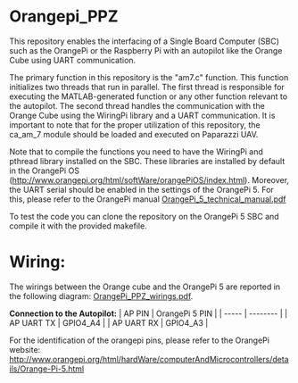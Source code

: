 # Orangepi_PPZ
This repository enables the interfacing of a Single Board Computer (SBC) such as the OrangePi or the Raspberry Pi with an autopilot like the Orange Cube using UART communication.

The primary function in this repository is the "am7.c" function. This function initializes two threads that run in parallel. The first thread is responsible for executing the MATLAB-generated function or any other function relevant to the autopilot. The second thread handles the communication with the Orange Cube using the WiringPi library and a UART communication. It is important to note that for the proper utilization of this repository, the ca_am_7 module should be loaded and executed on Paparazzi UAV.

Note that to compile the functions you need to have the WiringPi and pthread library installed on the SBC. These libraries are installed by default in the OrangePi OS (http://www.orangepi.org/html/softWare/orangePiOS/index.html). Moreover, the UART serial should be enabled in the settings of the OrangePi 5. For this, please refer to the OrangePi manual [OrangePi_5_technical_manual.pdf](Documentation/OrangePi_5_technical_manual.pdf)

To test the code you can clone the repository on the OrangePi 5 SBC and compile it with the provided makefile. 

# Wiring: 
The wirings between the Orange cube and the OrangePi 5 are reported in the following diagram: [OrangePi_PPZ_wirings.pdf](Documentation/OrangePi_PPZ_wirings.pdf).

**Connection to the Autopilot:**
|  AP PIN | OrangePi 5 PIN |
| ----- | -------- |
| AP UART TX | GPIO4_A4 | 
| AP UART RX | GPIO4_A3 | 

For the identification of the orangepi pins, please refer to the OrangePi website: http://www.orangepi.org/html/hardWare/computerAndMicrocontrollers/details/Orange-Pi-5.html
